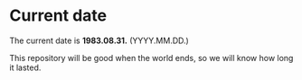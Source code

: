 # Current date

The current date is **1983.08.31.** (YYYY.MM.DD.)

This repository will be good when the world ends, so we will know how long it lasted.